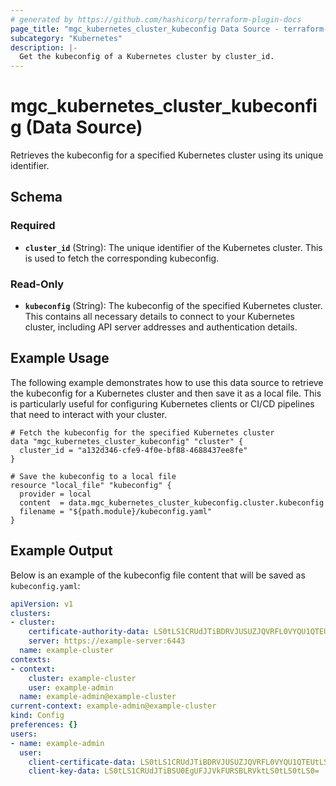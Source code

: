 ```yaml
---
# generated by https://github.com/hashicorp/terraform-plugin-docs
page_title: "mgc_kubernetes_cluster_kubeconfig Data Source - terraform-provider-mgc"
subcategory: "Kubernetes"
description: |-
  Get the kubeconfig of a Kubernetes cluster by cluster_id.
---
```


# mgc_kubernetes_cluster_kubeconfig (Data Source)

Retrieves the kubeconfig for a specified Kubernetes cluster using its unique identifier.

## Schema

### Required

- **`cluster_id`** (String): The unique identifier of the Kubernetes cluster. This is used to fetch the corresponding kubeconfig.

### Read-Only

- **`kubeconfig`** (String): The kubeconfig of the specified Kubernetes cluster. This contains all necessary details to connect to your Kubernetes cluster, including API server addresses and authentication details.

## Example Usage

The following example demonstrates how to use this data source to retrieve the kubeconfig for a Kubernetes cluster and then save it as a local file. This is particularly useful for configuring Kubernetes clients or CI/CD pipelines that need to interact with your cluster.

```hcl
# Fetch the kubeconfig for the specified Kubernetes cluster
data "mgc_kubernetes_cluster_kubeconfig" "cluster" {
  cluster_id = "a132d346-cfe9-4f0e-bf88-4688437ee8fe"
}

# Save the kubeconfig to a local file
resource "local_file" "kubeconfig" {
  provider = local
  content  = data.mgc_kubernetes_cluster_kubeconfig.cluster.kubeconfig
  filename = "${path.module}/kubeconfig.yaml"
}
```

## Example Output

Below is an example of the kubeconfig file content that will be saved as `kubeconfig.yaml`:

```yaml
apiVersion: v1
clusters:
- cluster:
    certificate-authority-data: LS0tLS1CRUdJTiBDRVJUSUZJQVRFL0VYQU1QTEUtLS0tLS0tLS0=
    server: https://example-server:6443
  name: example-cluster
contexts:
- context:
    cluster: example-cluster
    user: example-admin
  name: example-admin@example-cluster
current-context: example-admin@example-cluster
kind: Config
preferences: {}
users:
- name: example-admin
  user:
    client-certificate-data: LS0tLS1CRUdJTiBDRVJUSUZJQVRFL0VYQU1QTEUtLS0tLS0tLS0=
    client-key-data: LS0tLS1CRUdJTiBSU0EgUFJJVkFURSBLRVktLS0tLS0tLS0=
```
